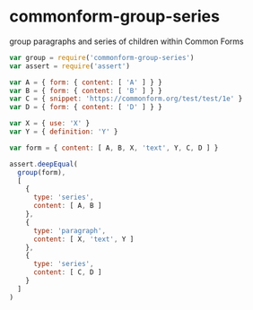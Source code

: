 # commonform-group-series

group paragraphs and series of children within Common Forms

```javascript
var group = require('commonform-group-series')
var assert = require('assert')

var A = { form: { content: [ 'A' ] } }
var B = { form: { content: [ 'B' ] } }
var C = { snippet: 'https://commonform.org/test/test/1e' }
var D = { form: { content: [ 'D' ] } }

var X = { use: 'X' }
var Y = { definition: 'Y' }

var form = { content: [ A, B, X, 'text', Y, C, D ] }

assert.deepEqual(
  group(form),
  [
    {
      type: 'series',
      content: [ A, B ]
    },
    {
      type: 'paragraph',
      content: [ X, 'text', Y ]
    },
    {
      type: 'series',
      content: [ C, D ]
    }
  ]
)
```

